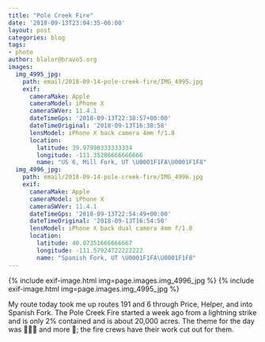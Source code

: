 ```yaml
---
title: "Pole Creek Fire"
date: '2018-09-13T23:04:35-06:00'
layout: post
categories: blog
tags:
- photo
author: blalor@bravo5.org
images:
  img_4995_jpg:
    path: email/2018-09-14-pole-creek-fire/IMG_4995.jpg
    exif:
      cameraMake: Apple
      cameraModel: iPhone X
      cameraSWVer: 11.4.1
      dateTimeGps: '2018-09-13T22:38:57+00:00'
      dateTimeOriginal: '2018-09-13T16:38:58'
      lensModel: iPhone X back camera 4mm f/1.8
      location:
        latitude: 39.97998333333334
        longitude: -111.35286666666666
        name: "US 6, Mill Fork, UT \U0001F1FA\U0001F1F8"
  img_4996_jpg:
    path: email/2018-09-14-pole-creek-fire/IMG_4996.jpg
    exif:
      cameraMake: Apple
      cameraModel: iPhone X
      cameraSWVer: 11.4.1
      dateTimeGps: '2018-09-13T22:54:49+00:00'
      dateTimeOriginal: '2018-09-13T16:54:50'
      lensModel: iPhone X back dual camera 4mm f/1.8
      location:
        latitude: 40.07351666666667
        longitude: -111.57924722222222
        name: "Spanish Fork, UT \U0001F1FA\U0001F1F8"
---
```


{% include exif-image.html img=page.images.img_4996_jpg %}
{% include exif-image.html img=page.images.img_4995_jpg %}

My route today took me up routes 191 and 6 through Price, Helper, and into Spanish Fork. The Pole Creek Fire started a week ago from a lightning strike and is only 2% contained and is about 20,000 acres. The theme for the day was 💨💨💨 and more 💨; the fire crews have their work cut out for them. 
















